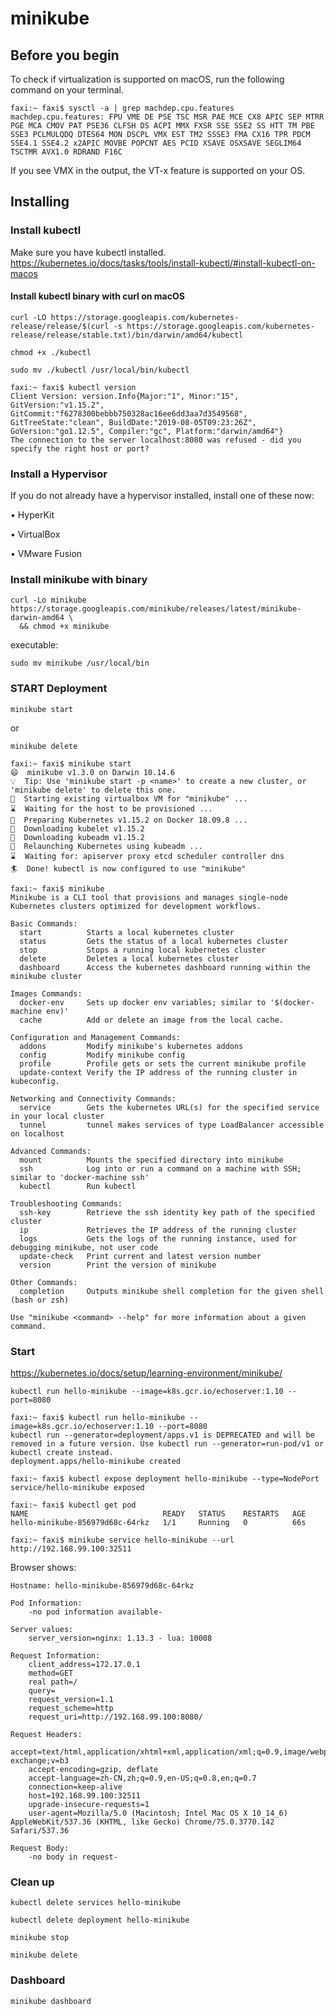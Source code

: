 # minikube

## Before you begin

To check if virtualization is supported on macOS, run the following command on your terminal.

```
faxi:~ faxi$ sysctl -a | grep machdep.cpu.features
machdep.cpu.features: FPU VME DE PSE TSC MSR PAE MCE CX8 APIC SEP MTRR PGE MCA CMOV PAT PSE36 CLFSH DS ACPI MMX FXSR SSE SSE2 SS HTT TM PBE SSE3 PCLMULQDQ DTES64 MON DSCPL VMX EST TM2 SSSE3 FMA CX16 TPR PDCM SSE4.1 SSE4.2 x2APIC MOVBE POPCNT AES PCID XSAVE OSXSAVE SEGLIM64 TSCTMR AVX1.0 RDRAND F16C
```

If you see VMX in the output, the VT-x feature is supported on your OS.

## Installing

### Install kubectl
Make sure you have kubectl installed. 
https://kubernetes.io/docs/tasks/tools/install-kubectl/#install-kubectl-on-macos

#### Install kubectl binary with curl on macOS

```
curl -LO https://storage.googleapis.com/kubernetes-release/release/$(curl -s https://storage.googleapis.com/kubernetes-release/release/stable.txt)/bin/darwin/amd64/kubectl
```
```
chmod +x ./kubectl
```

```
sudo mv ./kubectl /usr/local/bin/kubectl
```

```
faxi:~ faxi$ kubectl version
Client Version: version.Info{Major:"1", Minor:"15", GitVersion:"v1.15.2", GitCommit:"f6278300bebbb750328ac16ee6dd3aa7d3549568", GitTreeState:"clean", BuildDate:"2019-08-05T09:23:26Z", GoVersion:"go1.12.5", Compiler:"gc", Platform:"darwin/amd64"}
The connection to the server localhost:8080 was refused - did you specify the right host or port?
```


### Install a Hypervisor
If you do not already have a hypervisor installed, install one of these now:

• HyperKit

• VirtualBox

• VMware Fusion

### Install minikube with binary

```
curl -Lo minikube https://storage.googleapis.com/minikube/releases/latest/minikube-darwin-amd64 \
  && chmod +x minikube
```

executable:
```
sudo mv minikube /usr/local/bin
```

### START Deployment

```
minikube start
```

or

```
minikube delete
```

```
faxi:~ faxi$ minikube start
😄  minikube v1.3.0 on Darwin 10.14.6
💡  Tip: Use 'minikube start -p <name>' to create a new cluster, or 'minikube delete' to delete this one.
🔄  Starting existing virtualbox VM for "minikube" ...
⌛  Waiting for the host to be provisioned ...
🐳  Preparing Kubernetes v1.15.2 on Docker 18.09.8 ...
💾  Downloading kubelet v1.15.2
💾  Downloading kubeadm v1.15.2
🔄  Relaunching Kubernetes using kubeadm ...
⌛  Waiting for: apiserver proxy etcd scheduler controller dns
🏄  Done! kubectl is now configured to use "minikube"
```

```
faxi:~ faxi$ minikube
Minikube is a CLI tool that provisions and manages single-node Kubernetes clusters optimized for development workflows.

Basic Commands:
  start          Starts a local kubernetes cluster
  status         Gets the status of a local kubernetes cluster
  stop           Stops a running local kubernetes cluster
  delete         Deletes a local kubernetes cluster
  dashboard      Access the kubernetes dashboard running within the minikube cluster

Images Commands:
  docker-env     Sets up docker env variables; similar to '$(docker-machine env)'
  cache          Add or delete an image from the local cache.

Configuration and Management Commands:
  addons         Modify minikube's kubernetes addons
  config         Modify minikube config
  profile        Profile gets or sets the current minikube profile
  update-context Verify the IP address of the running cluster in kubeconfig.

Networking and Connectivity Commands:
  service        Gets the kubernetes URL(s) for the specified service in your local cluster
  tunnel         tunnel makes services of type LoadBalancer accessible on localhost

Advanced Commands:
  mount          Mounts the specified directory into minikube
  ssh            Log into or run a command on a machine with SSH; similar to 'docker-machine ssh'
  kubectl        Run kubectl

Troubleshooting Commands:
  ssh-key        Retrieve the ssh identity key path of the specified cluster
  ip             Retrieves the IP address of the running cluster
  logs           Gets the logs of the running instance, used for debugging minikube, not user code
  update-check   Print current and latest version number
  version        Print the version of minikube

Other Commands:
  completion     Outputs minikube shell completion for the given shell (bash or zsh)

Use "minikube <command> --help" for more information about a given command.
```
### Start

https://kubernetes.io/docs/setup/learning-environment/minikube/

```
kubectl run hello-minikube --image=k8s.gcr.io/echoserver:1.10 --port=8080
```

```
faxi:~ faxi$ kubectl run hello-minikube --image=k8s.gcr.io/echoserver:1.10 --port=8080
kubectl run --generator=deployment/apps.v1 is DEPRECATED and will be removed in a future version. Use kubectl run --generator=run-pod/v1 or kubectl create instead.
deployment.apps/hello-minikube created
```

```
faxi:~ faxi$ kubectl expose deployment hello-minikube --type=NodePort
service/hello-minikube exposed
```

```
faxi:~ faxi$ kubectl get pod
NAME                              READY   STATUS    RESTARTS   AGE
hello-minikube-856979d68c-64rkz   1/1     Running   0          66s
```

```
faxi:~ faxi$ minikube service hello-minikube --url
http://192.168.99.100:32511
```

Browser shows:
```
Hostname: hello-minikube-856979d68c-64rkz

Pod Information:
	-no pod information available-

Server values:
	server_version=nginx: 1.13.3 - lua: 10008

Request Information:
	client_address=172.17.0.1
	method=GET
	real path=/
	query=
	request_version=1.1
	request_scheme=http
	request_uri=http://192.168.99.100:8080/

Request Headers:
	accept=text/html,application/xhtml+xml,application/xml;q=0.9,image/webp,image/apng,*/*;q=0.8,application/signed-exchange;v=b3
	accept-encoding=gzip, deflate
	accept-language=zh-CN,zh;q=0.9,en-US;q=0.8,en;q=0.7
	connection=keep-alive
	host=192.168.99.100:32511
	upgrade-insecure-requests=1
	user-agent=Mozilla/5.0 (Macintosh; Intel Mac OS X 10_14_6) AppleWebKit/537.36 (KHTML, like Gecko) Chrome/75.0.3770.142 Safari/537.36

Request Body:
	-no body in request-
```
### Clean up

```
kubectl delete services hello-minikube
```

```
kubectl delete deployment hello-minikube
```

```
minikube stop
```

```
minikube delete
```

### Dashboard

```
minikube dashboard

